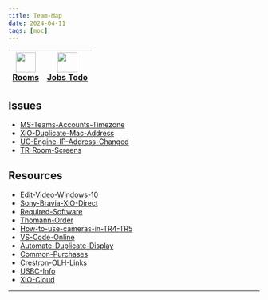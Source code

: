 ```yaml
---
title: Team-Map
date: 2024-04-11
tags: [moc]
---
```


<a href="03-Resources/Views/00RoomView-HTML.md"><img width="40" src="https://img.icons8.com/?size=100&id=43215&format=png&color=000000"/></br>Rooms</a> | <a href="01-Projects/Job-List.md"><img width="40" src="https://img.icons8.com/?size=100&id=10758&format=png&color=CCCCCC"/></br>Jobs Todo</a>
:---: | :---:

## Issues

<ul class="dataview list-view-ul"><li><span><a data-tooltip-position="top" aria-label="03-Resources/01-Issue-Resolutions/MS-Teams-Accounts-Timezone.md" data-href="03-Resources/01-Issue-Resolutions/MS-Teams-Accounts-Timezone.md" href="03-Resources/01-Issue-Resolutions/MS-Teams-Accounts-Timezone.md" class="internal-link" target="_blank" rel="noopener">MS-Teams-Accounts-Timezone</a></span></li><li><span><a data-tooltip-position="top" aria-label="03-Resources/01-Issue-Resolutions/XiO-Duplicate-Mac-Address.md" data-href="03-Resources/01-Issue-Resolutions/XiO-Duplicate-Mac-Address.md" href="03-Resources/01-Issue-Resolutions/XiO-Duplicate-Mac-Address.md" class="internal-link" target="_blank" rel="noopener">XiO-Duplicate-Mac-Address</a></span></li><li><span><a data-tooltip-position="top" aria-label="03-Resources/01-Issue-Resolutions/UC-Engine-IP-Address-Changed.md" data-href="03-Resources/01-Issue-Resolutions/UC-Engine-IP-Address-Changed.md" href="03-Resources/01-Issue-Resolutions/UC-Engine-IP-Address-Changed.md" class="internal-link" target="_blank" rel="noopener">UC-Engine-IP-Address-Changed</a></span></li><li><span><a data-tooltip-position="top" aria-label="03-Resources/01-Issue-Resolutions/TR-Room-Screens.md" data-href="03-Resources/01-Issue-Resolutions/TR-Room-Screens.md" href="03-Resources/01-Issue-Resolutions/TR-Room-Screens.md" class="internal-link" target="_blank" rel="noopener">TR-Room-Screens</a></span></li></ul>

## Resources
<ul class="dataview list-view-ul"><li><span><a data-tooltip-position="top" aria-label="03-Resources/02-Resources/Edit-Video-Windows-10.md" data-href="03-Resources/02-Resources/Edit-Video-Windows-10.md" href="03-Resources/02-Resources/Edit-Video-Windows-10.md" class="internal-link" target="_blank" rel="noopener">Edit-Video-Windows-10</a></span></li><li><span><a data-tooltip-position="top" aria-label="03-Resources/02-Resources/Sony-Bravia-XiO-Direct.md" data-href="03-Resources/02-Resources/Sony-Bravia-XiO-Direct.md" href="03-Resources/02-Resources/Sony-Bravia-XiO-Direct.md" class="internal-link" target="_blank" rel="noopener">Sony-Bravia-XiO-Direct</a></span></li><li><span><a data-tooltip-position="top" aria-label="03-Resources/02-Resources/Required-Software.md" data-href="03-Resources/02-Resources/Required-Software.md" href="03-Resources/02-Resources/Required-Software.md" class="internal-link" target="_blank" rel="noopener">Required-Software</a></span></li><li><span><a data-tooltip-position="top" aria-label="03-Resources/02-Resources/Thomann-Order.md" data-href="03-Resources/02-Resources/Thomann-Order.md" href="03-Resources/02-Resources/Thomann-Order.md" class="internal-link" target="_blank" rel="noopener">Thomann-Order</a></span></li><li><span><a data-tooltip-position="top" aria-label="03-Resources/02-Resources/How-to-use-cameras-in-TR4-TR5.md" data-href="03-Resources/02-Resources/How-to-use-cameras-in-TR4-TR5.md" href="03-Resources/02-Resources/How-to-use-cameras-in-TR4-TR5.md" class="internal-link" target="_blank" rel="noopener">How-to-use-cameras-in-TR4-TR5</a></span></li><li><span><a data-tooltip-position="top" aria-label="03-Resources/02-Resources/VS-Code-Online.md" data-href="03-Resources/02-Resources/VS-Code-Online.md" href="03-Resources/02-Resources/VS-Code-Online.md" class="internal-link" target="_blank" rel="noopener">VS-Code-Online</a></span></li><li><span><a data-tooltip-position="top" aria-label="03-Resources/02-Resources/Automate-Duplicate-Display.md" data-href="03-Resources/02-Resources/Automate-Duplicate-Display.md" href="03-Resources/02-Resources/Automate-Duplicate-Display.md" class="internal-link" target="_blank" rel="noopener">Automate-Duplicate-Display</a></span></li><li><span><a data-tooltip-position="top" aria-label="03-Resources/02-Resources/Common-Purchases.md" data-href="03-Resources/02-Resources/Common-Purchases.md" href="03-Resources/02-Resources/Common-Purchases.md" class="internal-link" target="_blank" rel="noopener">Common-Purchases</a></span></li><li><span><a data-tooltip-position="top" aria-label="03-Resources/02-Resources/Crestron-OLH-Links.md" data-href="03-Resources/02-Resources/Crestron-OLH-Links.md" href="03-Resources/02-Resources/Crestron-OLH-Links.md" class="internal-link" target="_blank" rel="noopener">Crestron-OLH-Links</a></span></li><li><span><a data-tooltip-position="top" aria-label="03-Resources/02-Resources/USBC-Info.md" data-href="03-Resources/02-Resources/USBC-Info.md" href="03-Resources/02-Resources/USBC-Info.md" class="internal-link" target="_blank" rel="noopener">USBC-Info</a></span></li><li><span><a data-tooltip-position="top" aria-label="03-Resources/02-Resources/XiO-Cloud.md" data-href="03-Resources/02-Resources/XiO-Cloud.md" href="03-Resources/02-Resources/XiO-Cloud.md" class="internal-link" target="_blank" rel="noopener">XiO-Cloud</a></span></li></ul>




--- 

